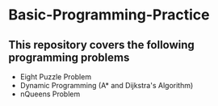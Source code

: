 # Basic-Programming-Practice
## This repository covers the following programming problems
* Eight Puzzle Problem
* Dynamic Programming (A* and Dijkstra's Algorithm)
* nQueens Problem
